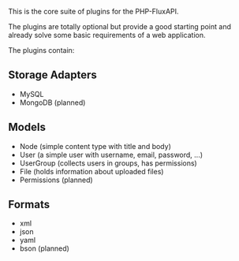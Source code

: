 This is the core suite of plugins for the PHP-FluxAPI.

The plugins are totally optional but provide a good starting point and already solve some basic requirements of a web application.

The plugins contain:

## Storage Adapters

- MySQL
- MongoDB (planned)

## Models

- Node (simple content type with title and body)
- User (a simple user with username, email, password, ...)
- UserGroup (collects users in groups, has permissions)
- File (holds information about uploaded files)
- Permissions (planned)

## Formats

- xml
- json
- yaml
- bson (planned)
